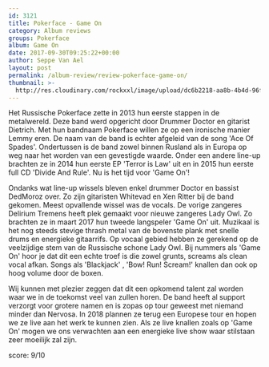 ```yaml
---
id: 3121
title: Pokerface - Game On
category: Album reviews
groups: Pokerface
album: Game On
date: 2017-09-30T09:25:22+00:00
author: Seppe Van Ael
layout: post
permalink: /album-review/review-pokerface-game-on/
thumbnail: >-
  http://res.cloudinary.com/rockxxl/image/upload/dc6b2218-aa8b-4b4d-96f7-b09bec4fb181.jpg
---
```

Het Russische Pokerface zette in 2013 hun eerste stappen in de metalwereld. Deze band werd opgericht door Drummer Doctor en gitarist Dietrich. Met hun bandnaam Pokerface willen ze op een ironische manier Lemmy eren. De naam van de band is echter afgeleid van de song 'Ace Of Spades'. Ondertussen is de band zowel binnen Rusland als in Europa op weg naar het worden van een gevestigde waarde. Onder een andere line-up brachten ze in 2014 hun eerste EP 'Terror is Law' uit en in 2015 hun eerste full CD 'Divide And Rule'. Nu is het tijd voor 'Game On'!

Ondanks wat line-up wissels bleven enkel drummer Doctor en bassist DedMoroz over. Zo zijn gitaristen Whitevad en Xen Ritter bij de band gekomen. Meest opvallende wissel was de vocals. De vorige zangeres Delirium Tremens heeft plek gemaakt voor nieuwe zangeres Lady Owl. Zo brachten ze in maart 2017 hun tweede langspeler 'Game On' uit. Muzikaal is het nog steeds stevige thrash metal van de bovenste plank met snelle drums en energieke gitaarrifs. Op vocaal gebied hebben ze gerekend op de veelzijdige stem van de Russische schone Lady Owl. Bij nummers als 'Game On' hoor je dat dit een echte troef is die zowel grunts, screams als clean vocal afkan. Songs als 'Blackjack' , 'Bow! Run! Scream!' knallen dan ook op hoog volume door de boxen.

Wij kunnen met plezier zeggen dat dit een opkomend talent zal worden waar we in de toekomst veel van zullen horen. De band heeft al support verzorgt voor grotere namen en is zopas op tour geweest met niemand minder dan Nervosa. In 2018 plannen ze terug een Europese tour en hopen we ze live aan het werk te kunnen zien. Als ze live knallen zoals op 'Game On' mogen we ons verwachten aan een energieke live show waar stilstaan zeer moeilijk zal zijn.

score: 9/10
